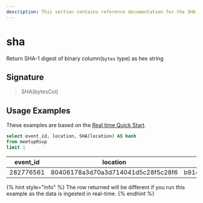 ```yaml
---
description: This section contains reference documentation for the SHA function.
---
```


# sha

Return SHA-1 digest of binary column(`bytes` type) as hex string

## Signature

> SHA(bytesCol)

## Usage Examples

These examples are based on the [Real time Quick Start](../../basics/getting-started/quick-start.md#realtime).

```sql
select event_id, location, SHA(location) AS hash
from meetupRsvp 
limit 1
```

| event\_id | location                           | hash                                     |
| --------- | ---------------------------------- | ---------------------------------------- |
| 282776561 | 80406178a3d70a3d714041d5c28f5c28f6 | b914583284ac29d2bd3c9d097245b031d99d687d |

{% hint style="info" %}
The row returned will be different if you run this example as the data is ingested in real-time.
{% endhint %}
